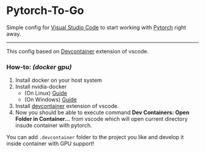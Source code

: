 # Pytorch-To-Go

Simple config for [Visual Studio Code](https://code.visualstudio.com) to start working with [Pytorch](https://pytorch.org/) right away.

***

This config based on [Devcontainer](https://code.visualstudio.com/docs/devcontainers/containers) extension of vscode.

### How-to:  *(docker gpu)*
1. Install docker on your host system
2. Install nvidia-docker
    * (On Linux) [Guide](https://docs.nvidia.com/datacenter/cloud-native/container-toolkit/install-guide.html#docker)
    * (On Windows) [Guide](https://docs.nvidia.com/cuda/wsl-user-guide/index.html)
3. Install [devcontainer](https://marketplace.visualstudio.com/items?itemName=ms-vscode-remote.remote-containers) extension of vscode.
4. Now you should be able to execute command **Dev Containers: Open Folder in Container...** from vscode which will open current directory insude container with pytorch.

You can add `.devcontainer` folder to the project you like and develop it inside container with GPU support!
